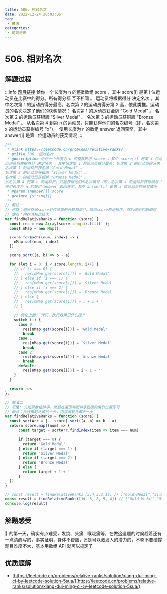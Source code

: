 ```yaml
---
title: 506. 相对名次
date: 2022-12-24 20:03:06
tag:
 - 算法
categories:
 - 前端进击
---
```

# 506. 相对名次
## 解题过程
:::info
[题目链接](https://leetcode.cn/problems/relative-ranks/)
给你一个长度为 n 的整数数组 score ，其中 score[i] 是第 i 位运动员在比赛中的得分。所有得分都 互不相同 。
运动员将根据得分 决定名次 ，其中名次第 1 的运动员得分最高，名次第 2 的运动员得分第 2 高，依此类推。运动员的名次决定了他们的获奖情况：
名次第 1 的运动员获金牌 "Gold Medal" 。
名次第 2 的运动员获银牌 "Silver Medal" 。
名次第 3 的运动员获铜牌 "Bronze Medal" 。
从名次第 4 到第 n 的运动员，只能获得他们的名次编号（即，名次第 x 的运动员获得编号 "x"）。
使用长度为 n 的数组 answer 返回获奖，其中 answer[i] 是第 i 位运动员的获奖情况
:::
```javascript
/**
 * @link https://leetcode.cn/problems/relative-ranks/
 * @title 506. 相对名次
 * @description 给你一个长度为 n 的整数数组 score ，其中 score[i] 是第 i 位运动员在比赛中的得分。所有得分都 互不相同 。
运动员将根据得分 决定名次 ，其中名次第 1 的运动员得分最高，名次第 2 的运动员得分第 2 高，依此类推。运动员的名次决定了他们的获奖情况：
名次第 1 的运动员获金牌 "Gold Medal" 。
名次第 2 的运动员获银牌 "Silver Medal" 。
名次第 3 的运动员获铜牌 "Bronze Medal" 。
从名次第 4 到第 n 的运动员，只能获得他们的名次编号（即，名次第 x 的运动员获得编号 "x"）。
使用长度为 n 的数组 answer 返回获奖，其中 answer[i] 是第 i 位运动员的获奖情况
 * @param {number[]} score
 * @return {string[]}
 */
// 解法一
// 思路：遍历存储score对应位置的分数和索引，原地score原地排序，然后遍历判断即可
// 缺点：内存消耗比较大
var findRelativeRanks = function (score) {
  const res = new Array(score.length).fill('');
  const nMap = new Map();

  score.forEach((num, index) => {
    nMap.set(num, index)
  })

  score.sort((a, b) => b - a)

  for (let i = 0; i < score.length; i++) {
    // if (i === 0) {
    //   res[nMap.get(score[i])] = 'Gold Medal'
    // } else if (i === 1) {
    //   res[nMap.get(score[i])] = 'Silver Medal'
    // } else if (i === 2) {
    //   res[nMap.get(score[i])] = 'Bronze Medal'
    // } else {
    //   res[nMap.get(score[i])] = i + 1 + ''
    // }

    // 优化上面👆🏻代码，执行效果没什么提升
    switch (i) {
      case 0:
        res[nMap.get(score[i])] = 'Gold Medal'
        break
      case 1:
        res[nMap.get(score[i])] = 'Silver Medal'
        break
      case 2:
        res[nMap.get(score[i])] = 'Bronze Medal'
        break
      default:
        res[nMap.get(score[i])] = i + 1 + ''
    }
  }

  return res
};

// 解法二
// 思路: 先把原数组排序，然后在遍历判断排序数组的索引位置即可
// 缺点：执行用时比解法一长，内存消耗比解法一小
var findRelativeRanks = function (score) {
  const sortArr = [...score].sort((a, b) => b - a)
  return score.map((num) => {
      const target = sortArr.findIndex(item => item === num)

      if (target === 0) {
        return 'Gold Medal'
      } else if (target === 1) {
        return 'Silver Medal'
      } else if (target === 2) {
        return 'Bronze Medal'
      } else {
        return target + 1 + ''
      }
  })
}

// const result = findRelativeRanks([5,4,3,2,1]) // ["Gold Medal","Silver Medal","Bronze Medal","4","5"]
const result = findRelativeRanks([10, 3, 8, 9, 4]) // ["Gold Medal","5","Bronze Medal","Silver Medal","4"]
console.log(result)
```
## 解题感受
🐑 的第一天，确实有点难受，发烧、头痛、喉咙痛等，在做这道题的时候趁着还有一点清醒写的，事实证明，身体不舒服，还是可以激发人的潜力的，不够不要硬撑
题目难度不大，基本用数组 API 就可以搞定了
## 优质题解

- [https://leetcode.cn/problems/relative-ranks/solution/xiang-dui-ming-ci-by-leetcode-solution-5sua/](https://leetcode.cn/problems/relative-ranks/solution/xiang-dui-ming-ci-by-leetcode-solution-5sua/)
